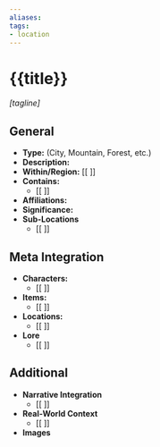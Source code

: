 ```yaml
---
aliases:
tags: 
- location
---
```

# {{title}} 
*[tagline]*

## General

- **Type:** (City, Mountain, Forest, etc.) 
- **Description:**
- **Within/Region:** [[ ]] 
- **Contains:** 
	- [[ ]] 
- **Affiliations:**
- **Significance:** 
- **Sub-Locations**
	- [[ ]]

## Meta Integration

- **Characters:**
	- [[ ]]
- **Items:**
	- [[ ]]
- **Locations:** 
	- [[ ]]
- **Lore**
	- [[ ]]

## Additional

- **Narrative Integration**
	- [[ ]]
- **Real-World Context**
	- [[ ]]
- **Images**